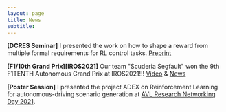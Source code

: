 ```yaml
---
layout: page
title: News
subtitle:
---
```

**[DCRES Seminar]** I presented the work on how to shape a reward from multiple formal requirements for RL control tasks.
[Preprint](https://arxiv.org/abs/2110.02792)

**[F1/10th Grand Prix][IROS2021]** Our team "Scuderia Segfault" won the 9th F1TENTH Autonomous Grand Prix at IROS2021!!!
[Video](https://youtu.be/oI6xHDvLzOg) & [News](/_posts/2021-10-01-F110_IROS_AGP.md)

**[Poster Session]** I presented the project ADEX on Reinforcement Learning for autonomous-driving scenario generation
at [AVL Research Networking Day 2021](https://www.avl.com/ja/web/guest/-/avl-research-networking-day-2021).
